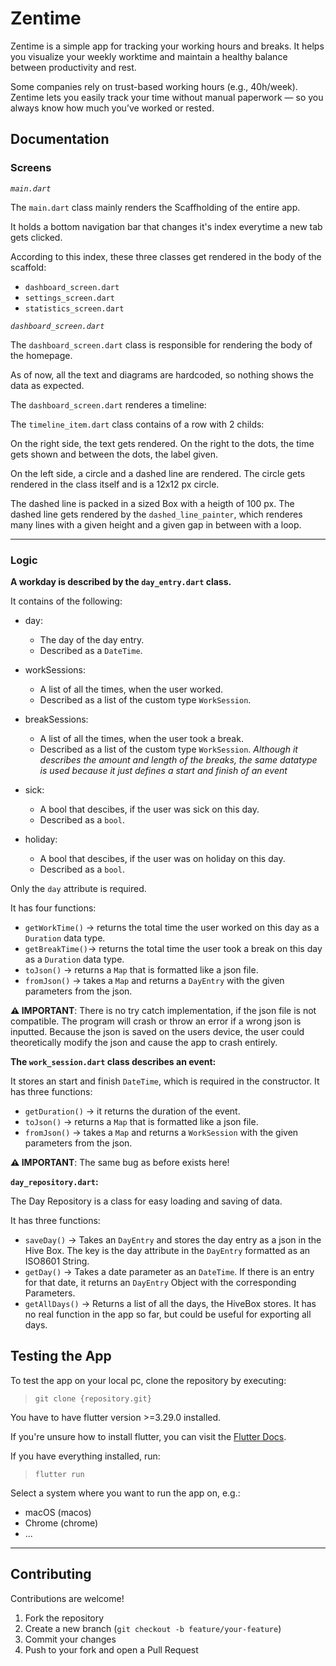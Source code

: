 # Zentime

Zentime is a simple app for tracking your working hours and breaks.
It helps you visualize your weekly worktime and maintain a healthy balance between productivity and rest.

Some companies rely on trust-based working hours (e.g., 40h/week). Zentime lets you easily track your time without manual paperwork — so you always know how much you’ve worked or rested.

## Documentation

### Screens

_`main.dart`_

The `main.dart` class mainly renders the Scaffholding of the entire app.

It holds a bottom navigation bar that changes it's index everytime a new tab gets clicked.

According to this index, these three classes get rendered in the body of the scaffold:

- `dashboard_screen.dart`
- `settings_screen.dart`
- `statistics_screen.dart`

_`dashboard_screen.dart`_

The `dashboard_screen.dart` class is responsible for rendering the body of the homepage.

As of now, all the text and diagrams are hardcoded, so nothing shows the data as expected.

The `dashboard_screen.dart` renderes a timeline:

The `timeline_item.dart` class contains of a row with 2 childs:

On the right side, the text gets rendered. On the right to the dots, the time gets shown and between the dots, the label given.

On the left side, a circle and a dashed line are rendered. The circle gets rendered in the class itself and is a 12x12 px circle.

The dashed line is packed in a sized Box with a heigth of 100 px. The dashed line gets rendered by the `dashed_line_painter`, which renderes many lines with a given height and a given gap in between with a loop.

---

### Logic

**A workday is described by the `day_entry.dart` class.**

It contains of the following:

- day:
  - The day of the day entry.
  - Described as a `DateTime`.
- workSessions:
  - A list of all the times, when the user worked.
  - Described as a list of the custom type `WorkSession`.
- breakSessions:

  - A list of all the times, when the user took a break.
  - Described as a list of the custom type `WorkSession`. _Although it describes the amount and length of the breaks, the same datatype is used because it just defines a start and finish of an event_

- sick:

  - A bool that descibes, if the user was sick on this day.
  - Described as a `bool`.

- holiday:
  - A bool that descibes, if the user was on holiday on this day.
  - Described as a `bool`.

Only the `day` attribute is required.

It has four functions:

- `getWorkTime()` -> returns the total time the user worked on this day as a `Duration` data type.
- `getBreakTime()`-> returns the total time the user took a break on this day as a `Duration` data type.
- `toJson()` -> returns a `Map` that is formatted like a json file.
- `fromJson()` -> takes a `Map` and returns a `DayEntry` with the given parameters from the json.

**⚠️ IMPORTANT**: There is no try catch implementation, if the json file is not compatible. The program will crash or throw an error if a wrong json is inputted. Because the json is saved on the users device, the user could theoretically modify the json and cause the app to crash entirely.

**The `work_session.dart` class describes an event:**

It stores an start and finish `DateTime`, which is required in the constructor. It has three functions:

- `getDuration()` -> it returns the duration of the event.
- `toJson()` -> returns a `Map` that is formatted like a json file.
- `fromJson()` -> takes a `Map` and returns a `WorkSession` with the given parameters from the json.

**⚠️ IMPORTANT**: The same bug as before exists here!

**`day_repository.dart`:**

The Day Repository is a class for easy loading and saving of data.

It has three functions:

- `saveDay()` -> Takes an `DayEntry` and stores the day entry as a json in the Hive Box. The key is the day attribute in the `DayEntry` formatted as an ISO8601 String.
- `getDay()` -> Takes a date parameter as an `DateTime`. If there is an entry for that date, it returns an `DayEntry` Object with the corresponding Parameters.
- `getAllDays()` -> Returns a list of all the days, the HiveBox stores. It has no real function in the app so far, but could be useful for exporting all days.

## Testing the App

To test the app on your local pc, clone the repository by executing:

> `git clone {repository.git}`

You have to have flutter version >=3.29.0 installed.

If you're unsure how to install flutter, you can visit the [Flutter Docs](https://docs.flutter.dev/).

If you have everything installed, run:

> `flutter run`

Select a system where you want to run the app on, e.g.:

- macOS (macos)
- Chrome (chrome)
- ...

---

## Contributing

Contributions are welcome!

1. Fork the repository
2. Create a new branch (`git checkout -b feature/your-feature`)
3. Commit your changes
4. Push to your fork and open a Pull Request
